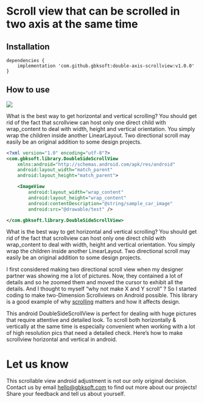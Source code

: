 # Scroll view that can be scrolled in two axis at the same time

## Installation
```
dependencies {
    implementation 'com.github.gbksoft:double-axis-scrollview:v1.0.0'
}
```
## How to use
![](img/output.gif)

What is the best way to get horizontal and vertical scrolling? You should get rid of the fact that scrollview can host only one direct child with wrap_content to deal with width, height and vertical orientation. You simply wrap the children inside another LinearLayout. Two directional scroll may easily be an original addition to some design projects.

```xml
<?xml version="1.0" encoding="utf-8"?>
<com.gbksoft.library.DoubleSideScrollView
    xmlns:android="http://schemas.android.com/apk/res/android"
    android:layout_width="match_parent"
    android:layout_height="match_parent">

    <ImageView
        android:layout_width="wrap_content"
        android:layout_height="wrap_content"
        android:contentDescription="@string/sample_car_image"
        android:src="@drawable/test" />

</com.gbksoft.library.DoubleSideScrollView>
```

What is the best way to get horizontal and vertical scrolling? You should get rid of the fact that scrollview can host only one direct child with wrap_content to deal with width, height and vertical orientation. You simply wrap the children inside another LinearLayout. Two directional scroll may easily be an original addition to some design projects.

I first considered making two directional scroll view when my designer partner was showing me a lot of pictures. Now, they contained a lot of details and so he zoomed them and moved the cursor to exhibit all the details. And I thought to myself “why not make X and Y scroll” ? So I started coding to make two-Dimension Scrollviews on Android possible. This library is a good example of why [scrolling](https://gbksoft.com/blog/top-5-design-myths/) matters and how it affects design. 


This android DoubleSideScrollView is perfect for dealing with huge pictures that require attentive and detailed look. To scroll both horizontally & vertically at the same time is especially convenient when working with a lot of high resolution pics that need a detailed check. Here’s how to make scrollview horizontal and vertical in android.

# Let us know
This scrollable view android adjustment is not our only original decision. Contact us by email [hello@gbksoft.com](hello@gbksoft.com) to find out more about our projects! Share your feedback and tell us about yourself. 
